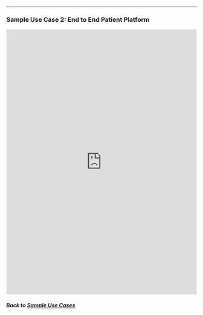 ---
### Sample Use Case 2: End to End Patient Platform

<embed src="https://docs.google.com/viewer?url=https://github.com/data2health/CTS-Personas/raw/master/docs/assets/UseCase1_PatientPlatform.pdf&embedded=true" style="width:100%; height:700px;" frameborder="0" />

##### Back to [Sample Use Cases](index.md)
